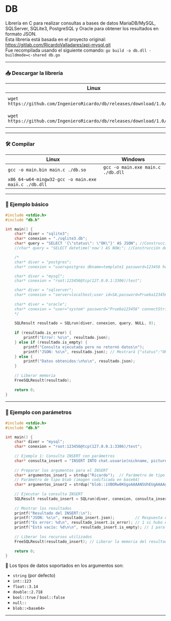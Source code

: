 # DB

Librería en C para realizar consultas a bases de datos MariaDB/MySQL, SQLServer, SQLite3, PostgreSQL y Oracle para obtener los resultados en formato JSON.  
Esta librería está basada en el proyecto original: https://gitlab.com/RicardoValladares/api-mysql.git  
Fue recompilada usando el siguiente comando: `go build -o db.dll -buildmode=c-shared db.go`

---

### 📥 Descargar la librería

| Linux | Windows |
| --- | --- |
| `wget https://github.com/IngenieroRicardo/db/releases/download/1.0/db.so` | `Invoke-WebRequest https://github.com/IngenieroRicardo/db/releases/download/1.0/db.dll -OutFile ./db.dll` |
| `wget https://github.com/IngenieroRicardo/db/releases/download/1.0/db.h` | `Invoke-WebRequest https://github.com/IngenieroRicardo/db/releases/download/1.0/db.h -OutFile ./db.h` |

---

### 🛠️ Compilar

| Linux | Windows |
| --- | --- |
| `gcc -o main.bin main.c ./db.so` | `gcc -o main.exe main.c ./db.dll` |
| `x86_64-w64-mingw32-gcc -o main.exe main.c ./db.dll` |  |

---

### 🧪 Ejemplo básico

```C
#include <stdio.h>
#include "db.h"

int main() {
    char* diver = "sqlite3";
    char* conexion = "./sqlite3.db";
    char* query = "SELECT '{\"status\": \"OK\"}' AS JSON"; //Construcción de JSON desde Query
    //char* query = "SELECT datetime('now') AS NOW;"; //Construcción de JSON desde Result

    /*
    char* diver = "postgres";
    char* conexion = "user=postgres dbname=template1 password=123456 host=localhost sslmode=disable";

    char* diver = "mysql";
    char* conexion = "root:123456@tcp(127.0.0.1:3306)/test";

    char* diver = "sqlserver";
    char* conexion = "server=localhost;user id=SA;password=Prueba123456;database=master";
    
    char* diver = "oracle";
    char* conexion = "user="system" password="Prueba123456" connectString="localhost:1521/XE";
    */
    
    SQLResult resultado = SQLrun(diver, conexion, query, NULL, 0);
    
    if (resultado.is_error) {
        printf("Error: %s\n", resultado.json);
    } else if (resultado.is_empty) {
        printf("Consulta ejecutada pero no retornó datos\n");
        printf("JSON: %s\n", resultado.json); // Mostrará {"status":"OK"} o []
    } else {
        printf("Datos obtenidos:\n%s\n", resultado.json);
    }
    
    // Liberar memoria
    FreeSQLResult(resultado);
    
    return 0;
}
```

---

### 🧪 Ejemplo con parámetros

```C
#include <stdio.h>
#include "db.h"

int main() {
    char* diver = "mysql";
    char* conexion = "root:123456@tcp(127.0.0.1:3306)/test";
    
    // Ejemplo 1: Consulta INSERT con parámetros
    char* consulta_insert = "INSERT INTO chat.usuario(nickname, picture) VALUES (?, ?);";
    
    // Preparar los argumentos para el INSERT
    char* argumentos_inser1 = strdup("Ricardo");  // Parámetro de tipo cadena (nickname)
    // Parámetro de tipo blob (imagen codificada en base64)
    char* argumentos_inser2 = strdup("blob::iVBORw0KGgoAAAANSUhEUgAAAAgAAAAICAIAAABLbSncAAAAAXNSR0IArs4c6QAAAARnQU1BAACxjwv8YQUAAAAJcEhZcwAADsMAAA7DAcdvqGQAAAArSURBVBhXY/iPA0AlGBgwGFAKlwQmAKrAIgcVRZODCsI5cAAVgVDo4P9/AHe4m2U/OJCWAAAAAElFTkSuQmCC");
    
    // Ejecutar la consulta INSERT
    SQLResult resultado_insert = SQLrun(diver, conexion, consulta_insert, argumentos_inser1, argumentos_inser2, NULL);
    
    // Mostrar los resultados
    printf("Resultado del INSERT:\n");
    printf("JSON: %s\n", resultado_insert.json);         // Respuesta en formato JSON
    printf("Es error: %d\n", resultado_insert.is_error); // 1 si hubo error, 0 si éxito
    printf("Está vacío: %d\n\n", resultado_insert.is_empty); // 1 para consultas que no retornan datos
    
    // Liberar los recursos utilizados
    FreeSQLResult(resultado_insert); // Liberar la memoria del resultado
    
    return 0;
}
```



📝 Los tipos de datos soportados en los argumentos son:
- `string` (por defecto)
- `int::123`
- `float::3.14`
- `double::2.718`
- `bool::true` / `bool::false`
- `null::`
- `blob::<base64>`

---


